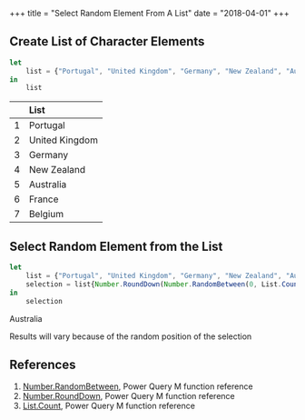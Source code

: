 +++
title = "Select Random Element From A List"
date = "2018-04-01"
+++

## Create List of Character Elements
```javascript
let
    list = {"Portugal", "United Kingdom", "Germany", "New Zealand", "Australia", "Belgium", "France"}
in
    list
```
|    |List 	         
|:---|:--------------
|1	 |Portugal	     
|2	 |United Kingdom
|3	 |Germany
|4   |New Zealand
|5	 |Australia
|6	 |France
|7	 |Belgium

## Select Random Element from the List
```javascript
let
    list = {"Portugal", "United Kingdom", "Germany", "New Zealand", "Australia", "Belgium", "France"},
    selection = list{Number.RoundDown(Number.RandomBetween(0, List.Count(list)))}
in
    selection
```
Australia

Results will vary because of the random position of the selection

## References
1. [Number.RandomBetween](https://msdn.microsoft.com/en-us/library/mt253327.aspx), Power Query M function reference
2. [Number.RoundDown](https://msdn.microsoft.com/en-us/library/mt253362.aspx), Power Query M function reference
3. [List.Count](https://msdn.microsoft.com/en-us/library/mt253591.aspx), Power Query M function reference
